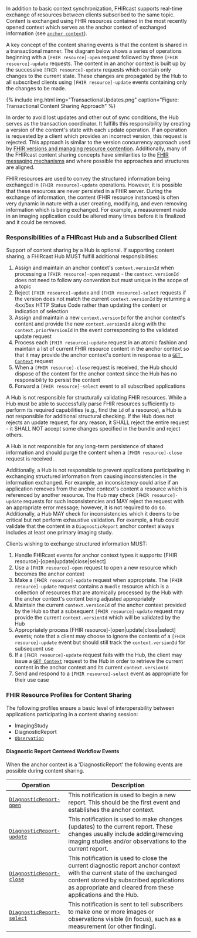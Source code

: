 In addition to basic context synchronization, FHIRcast supports real-time exchange of resources between clients subscribed to the same topic.  Content is exchanged using FHIR resources contained in the most recently opened context which serves as the anchor context of exchanged information (see [`anchor context`](5_glossary.html)). 

A key concept of the content sharing events is that the content is shared in a transactional manner.  The diagram below shows a series of operations beginning with a `[FHIR resource]-open` request followed by three `[FHIR resource]-update` requests.  The content in an anchor context is built up by the successive `[FHIR resource]-update` requests which contain only changes to the current state.  These changes are propagated by the Hub to all subscribed clients using `[FHIR resource]-update` events containing only the changes to be made.

{% include img.html img="TransactionalUpdates.png" caption="Figure: Transactional Content Sharing Approach" %}

In order to avoid lost updates and other out of sync conditions, the Hub serves as the transaction coordinator.  It fulfills this responsibility by creating a version of the content's state with each update operation.  If an operation is requested by a client which provides an incorrect version, this request is rejected.  This approach is similar to the version concurrency approach used by [FHIR versions and managing resource contention](https://www.hl7.org/fhir/http.html#concurrency).  Additionally, many of the FHIRcast content sharing concepts have similarities to the [FHIR messaging mechanisms](https://www.hl7.org/fhir/messaging.html) and where possible the approaches and structures are aligned.

FHIR resources are used to convey the structured information being exchanged in `[FHIR resource]-update` operations.  However, it is possible that these resources are never persisted in a FHIR server.  During the exchange of information, the content (FHIR resource instances) is often very dynamic in nature with a user creating, modifying, and even removing information which is being exchanged.  For example, a measurement made in an imaging application could be altered many times before it is finalized and it could be removed.

### Responsibilities of a FHIRcast Hub and a Subscribed Client

Support of content sharing by a Hub is optional.  If supporting content sharing, a FHIRcast Hub MUST fulfill additional responsibilities:

1. Assign and maintain an anchor context's `context.versionId` when processing a `[FHIR resource]-open` request - the `context.versionId` does not need to follow any convention but must unique in the scope of a topic  
2. Reject `[FHIR resource]-update` and `[FHIR resource]-select` requests if the version does not match the current `context.versionId` by returning a 4xx/5xx HTTP Status Code rather than updating the content or indication of selection
3. Assign and maintain a new `context.versionId` for the anchor context's content and provide the new `context.versionId` along with the `context.priorVersionId` in the event corresponding to the validated update request
4. Process each `[FHIR resource]-update` request in an atomic fashion and maintain a list of current FHIR resource content in the anchor context so that it may provide the anchor context's content in response to a [`GET Context`](2-9-GetCurrentContext.html) request
5. When a `[FHIR resource]-close` request is received, the Hub should dispose of the content for the anchor context since the Hub has no responsibility to persist the content
6. Forward a `[FHIR resource]-select` event to all subscribed applications 

A Hub is not responsible for structurally validating FHIR resources.  While a Hub must be able to successfully parse FHIR resources sufficiently to perform its required capabilities (e.g., find the `id` of a resource), a Hub is not responsible for additional structural checking.  If the Hub does not rejects an update request, for any reason, it SHALL reject the entire request - it SHALL NOT accept some changes specified in the bundle and reject others.

A Hub is not responsible for any long-term persistence of shared information and should purge the content when a `[FHIR resource]-close` request is received.

Additionally, a Hub is not responsible to prevent applications participating in exchanging structured information from causing inconsistencies in the information exchanged.  For example, an inconsistency could arise if an application removes from the anchor context's content a resource which is referenced by another resource.  The Hub may check `[FHIR resource]-update` requests for such inconsistencies and MAY reject the request with an appropriate error message; however, it is not required to do so.  Additionally, a Hub MAY check for inconsistencies which it deems to be critical but not perform exhaustive validation. For example, a Hub could validate that the content in a `DiagnosticReport` anchor context always includes at least one primary imaging study.

Clients wishing to exchange structured information MUST:

1. Handle FHIRcast events for anchor context types it supports: [FHIR resource]-[open\|update\|close\|select]
2. Use a `[FHIR resource]-open` request to open a new resource which becomes the anchor context
3. Make a `[FHIR resource]-update` request when appropriate. The `[FHIR resource]-update` request contains a `Bundle` resource which is a collection of resources that are atomically processed by the Hub with the anchor context's content being adjusted appropriately
4. Maintain the current `context.versionId` of the anchor context provided by the Hub so that a subsequent `[FHIR resource]-update` request may provide the current `context.versionId` which will be validated by the Hub
5. Appropriately process [FHIR resource]-[open\|update\|close\|select] events; note that a client may choose to ignore the contents of a `[FHIR resource]-update` event but should still track the `context.versionId` for subsequent use
6. If a `[FHIR resource]-update` request fails with the Hub, the client may issue a [`GET Context`](2-9-GetCurrentContext.html) request to the Hub in order to retrieve the current content in the anchor context and its current `context.versionId`
7. Send and respond to a `[FHIR resource]-select` event as appropriate for their use case

### FHIR Resource Profiles for Content Sharing

The following profiles ensure a basic level of interoperability between applications participating in a content sharing session:

* ImagingStudy
* DiagnosticReport
* [`Observation`](StructureDefinition-fhircast-observation.html)

#### Diagnostic Report Centered Workflow Events

When the anchor context is a 'DiagnosticReport' the following events are possible during content sharing.

Operation | Description
--- | ---
[`DiagnosticReport-open`](3-6-1-diagnosticreport-open.html) | This notification is used to begin a new report. This should be the first event and establishes the anchor context.
[`DiagnosticReport-update`](3-6-3-diagnosticreport-update.html) | This notification is used to make changes (updates) to the current report. These changes usually include adding/removing imaging studies and/or observations to the current report.
[`DiagnosticReport-close`](3-6-2-diagnosticreport-close.html) | This notification is used to close the current diagnostic report anchor context with the current state of the exchanged content stored by subscribed applications as appropriate and cleared from these applications and the Hub.
[`DiagnosticReport-select`](3-6-4-diagnosticreport-select.html) | This notification is sent to tell subscribers to make one or more images or observations visible (in focus), such as a measurement (or other finding).
